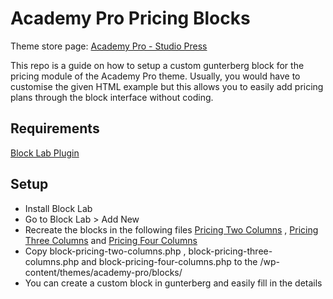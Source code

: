 # Academy Pro Pricing Blocks

Theme store page: [Academy Pro - Studio Press](https://my.studiopress.com/themes/academy/)

This repo is a guide on how to setup a custom gunterberg block for the pricing module of the Academy Pro theme. Usually, you would have to customise the given HTML example but this allows you to easily add pricing plans through the block interface without coding.

## Requirements 

[Block Lab Plugin](https://wordpress.org/plugins/block-lab/)

## Setup ##

- Install Block Lab
- Go to Block Lab > Add New
- Recreate the blocks in the following files [Pricing Two Columns](https://github.com/Jeffrey-Fazal/Academy-Pro-Pricing-Blocks/raw/master/Pricing%20Two%20Columns.png) , [Pricing Three Columns](https://github.com/Jeffrey-Fazal/Academy-Pro-Pricing-Blocks/raw/master/Pricing%20Three%20Columns.png) and [Pricing Four Columns](https://github.com/Jeffrey-Fazal/Academy-Pro-Pricing-Blocks/raw/master/Pricing%20Four%20Columns.png)
- Copy block-pricing-two-columns.php , block-pricing-three-columns.php and block-pricing-four-columns.php to the  /wp-content/themes/academy-pro/blocks/
- You can create a custom block in gunterberg and easily fill in the details
